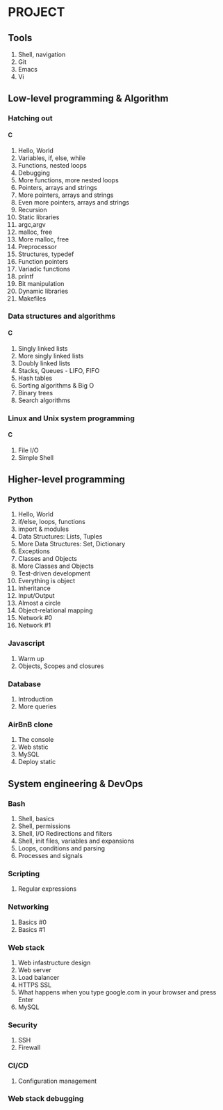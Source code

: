 # PROJECT

## Tools
1. Shell, navigation
2. Git
3. Emacs
4. Vi

## Low-level programming & Algorithm

### Hatching out
#### C
1. Hello, World
2. Variables, if, else, while
3. Functions, nested loops
4. Debugging
5. More functions, more nested loops
6. Pointers, arrays and strings
7. More pointers, arrays and strings
8. Even more pointers, arrays and strings
9. Recursion
10. Static libraries
11. argc,argv
12. malloc, free
13. More malloc, free
14. Preprocessor
15. Structures, typedef
16. Function pointers
17. Variadic functions
18. printf
19. Bit manipulation
20. Dynamic libraries
21. Makefiles

### Data structures and algorithms
#### C
1. Singly linked lists
2. More singly linked lists
3. Doubly linked lists
4. Stacks, Queues - LIFO, FIFO
5. Hash tables
6. Sorting algorithms & Big O
7. Binary trees
8. Search algorithms

### Linux and Unix system programming
#### C
1. File I/O
2. Simple Shell

## Higher-level programming
### Python
1. Hello, World
2. if/else, loops, functions
3. import & modules
4. Data Structures: Lists, Tuples
5. More Data Structures: Set, Dictionary
6. Exceptions
7. Classes and Objects
8. More Classes and Objects
9. Test-driven development
10. Everything is object
11. Inheritance
12. Input/Output
13. Almost a circle
14. Object-relational mapping
15. Network #0
16. Network #1

### Javascript
1. Warm up
2. Objects, Scopes and closures

### Database
1. Introduction
2. More queries

### AirBnB clone
1. The console
2. Web ststic
3. MySQL
4. Deploy static

## System engineering & DevOps

### Bash
1. Shell, basics
2. Shell, permissions
3. Shell, I/O Redirections and filters
4. Shell, init files, variables and expansions
5. Loops, conditions and parsing
6. Processes and signals

### Scripting
1. Regular expressions

### Networking
1. Basics #0
2. Basics #1


### Web stack
1. Web infastructure design
2. Web server
3. Load balancer
4. HTTPS SSL
5. What happens when you type google.com in your browser and press Enter
6. MySQL

### Security
1. SSH
2. Firewall

### CI/CD
1. Configuration management

### Web stack debugging